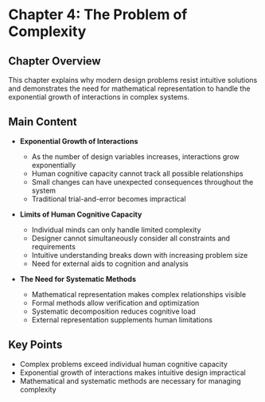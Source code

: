 # Chapter 4: The Problem of Complexity

## Chapter Overview
This chapter explains why modern design problems resist intuitive solutions and demonstrates the need for mathematical representation to handle the exponential growth of interactions in complex systems.

## Main Content
- **Exponential Growth of Interactions**
  - As the number of design variables increases, interactions grow exponentially
  - Human cognitive capacity cannot track all possible relationships
  - Small changes can have unexpected consequences throughout the system
  - Traditional trial-and-error becomes impractical

- **Limits of Human Cognitive Capacity**
  - Individual minds can only handle limited complexity
  - Designer cannot simultaneously consider all constraints and requirements
  - Intuitive understanding breaks down with increasing problem size
  - Need for external aids to cognition and analysis

- **The Need for Systematic Methods**
  - Mathematical representation makes complex relationships visible
  - Formal methods allow verification and optimization
  - Systematic decomposition reduces cognitive load
  - External representation supplements human limitations

## Key Points
- Complex problems exceed individual human cognitive capacity
- Exponential growth of interactions makes intuitive design impractical
- Mathematical and systematic methods are necessary for managing complexity